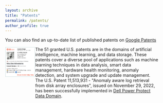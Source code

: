 ```yaml
---
layout: archive
title: "Patents"
permalink: /patents/
author_profile: true
---
```


You can also find an up-to-date list of published patents on <a href="https://patents.google.com/?inventor=%22Rahul+Deo+Vishwakarma%22,Rahul+Vishwakarma&num=100&sort=new&dups=language&clustered=true" target="_blank">Google Patents</a>

<div style="display: flex; align-items: flex-start;">
  <a href="https://idiyas.com/inventor/rahul-deo-vishwakarma" target="_blank">
    <img src="/images/patents.png" alt="Inventor Badge" style="width: 200%; margin-right: 30px;">
  </a>
  <div>
    <p style="margin-top: 0; margin-bottom: 20px;">
      The 51 granted U.S. patents are in the domains of artificial intelligence, machine learning, and data storage. These patents cover a diverse pool of applications such as machine learning techniques in data analysis, smart data management, hardware health monitoring, anomaly detection, and system upgrade and update management. The U.S. Patent 11,513,931 - "Anomaly aware log retrieval from disk array enclosures", issued on November 29, 2022, has been successfully implemented in <a href="https://www.dell.com/en-us/work/shop/powerprotect-dd-series-appliances/spd/powerprotect-dd-appliances" target="_blank">Dell Power Protect Data Domain</a>.
    </p>
  </div>
</div>

